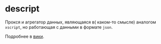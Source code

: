 descript
========

Прокся и агрегатор данных, являющаяся в( каком-то смысле) аналогом `xscript`,
но работающая с данными в формате `json`.

Подробнее в [вики](descript/wiki).

